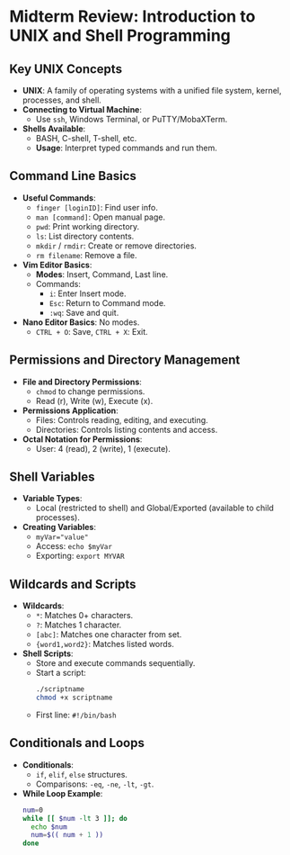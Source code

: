 # Midterm Review: Introduction to UNIX and Shell Programming

## **Key UNIX Concepts**
- **UNIX**: A family of operating systems with a unified file system, kernel, processes, and shell.
- **Connecting to Virtual Machine**:
  * Use `ssh`, Windows Terminal, or PuTTY/MobaXTerm.
- **Shells Available**:
  * BASH, C-shell, T-shell, etc.  
  * **Usage**: Interpret typed commands and run them.

## **Command Line Basics**
- **Useful Commands**:
  * `finger [loginID]`: Find user info.
  * `man [command]`: Open manual page.
  * `pwd`: Print working directory.
  * `ls`: List directory contents.
  * `mkdir` / `rmdir`: Create or remove directories.
  * `rm filename`: Remove a file.
- **Vim Editor Basics**:
  * **Modes**: Insert, Command, Last line.
  * Commands:
    * `i`: Enter Insert mode.
    * `Esc`: Return to Command mode.
    * `:wq`: Save and quit.
- **Nano Editor Basics**: No modes.  
  * `CTRL + O`: Save, `CTRL + X`: Exit.

## **Permissions and Directory Management**
- **File and Directory Permissions**:
  * `chmod` to change permissions.
  * Read (r), Write (w), Execute (x).
- **Permissions Application**:
  * Files: Controls reading, editing, and executing.
  * Directories: Controls listing contents and access.
- **Octal Notation for Permissions**:
  * User: 4 (read), 2 (write), 1 (execute).

## **Shell Variables**
- **Variable Types**:
  * Local (restricted to shell) and Global/Exported (available to child processes).
- **Creating Variables**:
  * `myVar="value"`  
  * Access: `echo $myVar`
  * Exporting: `export MYVAR`

## **Wildcards and Scripts**
- **Wildcards**:
  * `*`: Matches 0+ characters.
  * `?`: Matches 1 character.
  * `[abc]`: Matches one character from set.
  * `{word1,word2}`: Matches listed words.
- **Shell Scripts**:
  * Store and execute commands sequentially.
  * Start a script:  
    ```bash
    ./scriptname
    chmod +x scriptname
    ```
  * First line: `#!/bin/bash`

## **Conditionals and Loops**
- **Conditionals**:
  * `if`, `elif`, `else` structures.
  * Comparisons: `-eq`, `-ne`, `-lt`, `-gt`.
- **While Loop Example**:
  ```bash
  num=0  
  while [[ $num -lt 3 ]]; do
    echo $num
    num=$(( num + 1 ))
  done
